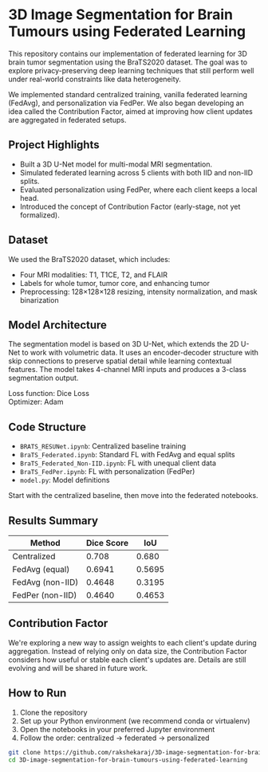 # 3D Image Segmentation for Brain Tumours using Federated Learning

This repository contains our implementation of federated learning for 3D brain tumor segmentation using the BraTS2020 dataset. The goal was to explore privacy-preserving deep learning techniques that still perform well under real-world constraints like data heterogeneity.

We implemented standard centralized training, vanilla federated learning (FedAvg), and personalization via FedPer. We also began developing an idea called the Contribution Factor, aimed at improving how client updates are aggregated in federated setups.

## Project Highlights

- Built a 3D U-Net model for multi-modal MRI segmentation.
- Simulated federated learning across 5 clients with both IID and non-IID splits.
- Evaluated personalization using FedPer, where each client keeps a local head.
- Introduced the concept of Contribution Factor (early-stage, not yet formalized).

## Dataset

We used the BraTS2020 dataset, which includes:

- Four MRI modalities: T1, T1CE, T2, and FLAIR
- Labels for whole tumor, tumor core, and enhancing tumor
- Preprocessing: 128×128×128 resizing, intensity normalization, and mask binarization

## Model Architecture

The segmentation model is based on 3D U-Net, which extends the 2D U-Net to work with volumetric data. It uses an encoder-decoder structure with skip connections to preserve spatial detail while learning contextual features. The model takes 4-channel MRI inputs and produces a 3-class segmentation output.

Loss function: Dice Loss  
Optimizer: Adam

## Code Structure

- `BRATS_RESUNet.ipynb`: Centralized baseline training
- `BraTS_Federated.ipynb`: Standard FL with FedAvg and equal splits
- `BraTS_Federated_Non-IID.ipynb`: FL with unequal client data
- `BraTS_FedPer.ipynb`: FL with personalization (FedPer)
- `model.py`: Model definitions

Start with the centralized baseline, then move into the federated notebooks.

## Results Summary

| Method                   | Dice Score | IoU     |
|--------------------------|------------|---------|
| Centralized              | 0.708      | 0.680   |
| FedAvg (equal)           | 0.6941     | 0.5695  |
| FedAvg (non-IID)         | 0.4648     | 0.3195  |
| FedPer (non-IID)         | 0.4640     | 0.4653  |

## Contribution Factor

We're exploring a new way to assign weights to each client's update during aggregation. Instead of relying only on data size, the Contribution Factor considers how useful or stable each client's updates are. Details are still evolving and will be shared in future work.

## How to Run

1. Clone the repository  
2. Set up your Python environment (we recommend conda or virtualenv)  
3. Open the notebooks in your preferred Jupyter environment  
4. Follow the order: centralized → federated → personalized

```bash
git clone https://github.com/rakshekaraj/3D-image-segmentation-for-brain-tumours-using-federated-learning
cd 3D-image-segmentation-for-brain-tumours-using-federated-learning

